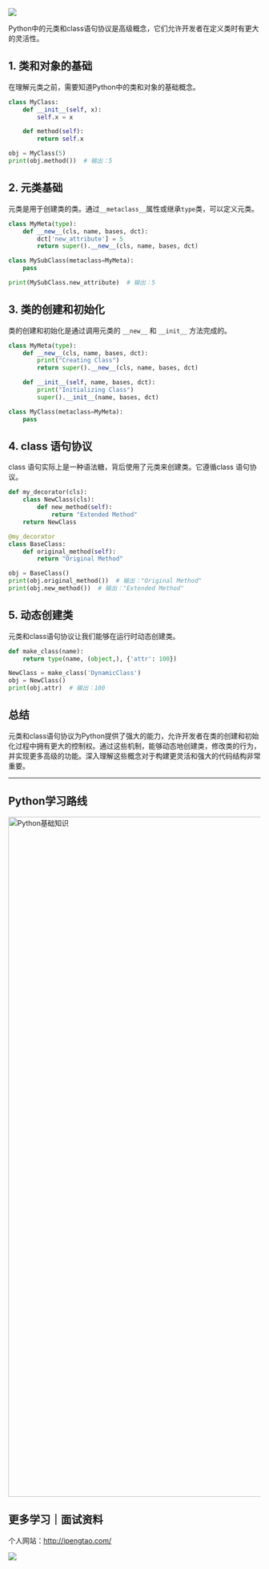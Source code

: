 ![](https://p.ipic.vip/cfnkto.png)

Python中的元类和class语句协议是高级概念，它们允许开发者在定义类时有更大的灵活性。

## 1. 类和对象的基础

在理解元类之前，需要知道Python中的类和对象的基础概念。

```python
class MyClass:
    def __init__(self, x):
        self.x = x

    def method(self):
        return self.x

obj = MyClass(5)
print(obj.method())  # 输出：5
```

## 2. 元类基础

元类是用于创建类的类。通过`__metaclass__`属性或继承`type`类，可以定义元类。

```python
class MyMeta(type):
    def __new__(cls, name, bases, dct):
        dct['new_attribute'] = 5
        return super().__new__(cls, name, bases, dct)

class MySubClass(metaclass=MyMeta):
    pass

print(MySubClass.new_attribute)  # 输出：5
```

## 3. 类的创建和初始化

类的创建和初始化是通过调用元类的 `__new__` 和 `__init__` 方法完成的。

```python
class MyMeta(type):
    def __new__(cls, name, bases, dct):
        print("Creating Class")
        return super().__new__(cls, name, bases, dct)

    def __init__(self, name, bases, dct):
        print("Initializing Class")
        super().__init__(name, bases, dct)

class MyClass(metaclass=MyMeta):
    pass
```

## 4. class 语句协议

class 语句实际上是一种语法糖，背后使用了元类来创建类。它遵循class 语句协议。

```python
def my_decorator(cls):
    class NewClass(cls):
        def new_method(self):
            return "Extended Method"
    return NewClass

@my_decorator
class BaseClass:
    def original_method(self):
        return "Original Method"

obj = BaseClass()
print(obj.original_method())  # 输出："Original Method"
print(obj.new_method())  # 输出："Extended Method"
```

## 5. 动态创建类

元类和class语句协议让我们能够在运行时动态创建类。

```python
def make_class(name):
    return type(name, (object,), {'attr': 100})

NewClass = make_class('DynamicClass')
obj = NewClass()
print(obj.attr)  # 输出：100
```

## 总结

元类和class语句协议为Python提供了强大的能力，允许开发者在类的创建和初始化过程中拥有更大的控制权。通过这些机制，能够动态地创建类，修改类的行为，并实现更多高级的功能。深入理解这些概念对于构建更灵活和强大的代码结构非常重要。

--- 

## Python学习路线

<img width="1357" alt="Python基础知识" src="https://github.com/sitinme/Python_study/assets/5089397/5df21811-fd10-43c1-9066-1b192262b268">

## 更多学习｜面试资料

个人网站：http://ipengtao.com/

![](https://p.ipic.vip/knbt3a.png)
